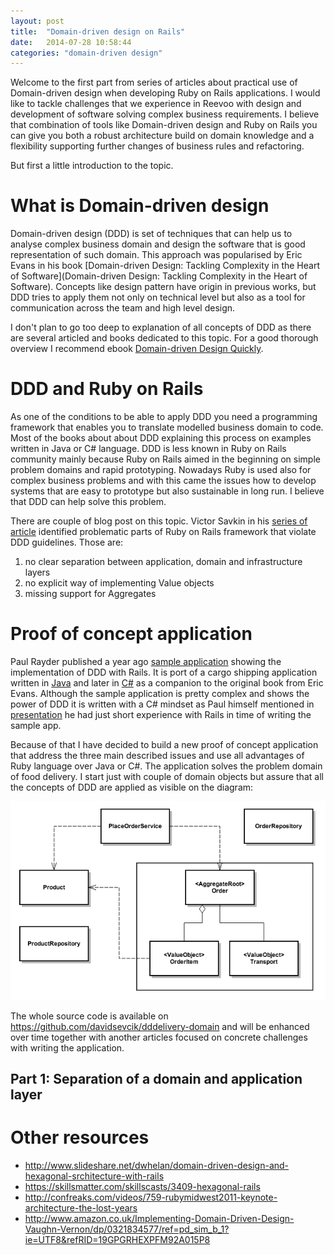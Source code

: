 ```yaml
---
layout: post
title:  "Domain-driven design on Rails"
date:   2014-07-28 10:58:44
categories: "domain-driven design"
---
```



Welcome to the first part from series of articles about practical use of Domain-driven design when developing Ruby on Rails applications. I would like to tackle challenges that we experience in Reevoo with design and development of software solving complex business requirements. I believe that combination of tools like Domain-driven design and Ruby on Rails you can give you both a robust architecture build on domain knowledge and a flexibility supporting further changes of business rules and refactoring.

But first a little introduction to the topic.


# What is Domain-driven design

Domain-driven design (DDD) is set of techniques that can help us to analyse complex business domain and design the software that is good representation of such domain. This approach was popularised by Eric Evans in his book [Domain-driven Design: Tackling Complexity in the Heart of Software](Domain-driven Design: Tackling Complexity in the Heart of Software). Concepts like design pattern have origin in previous works, but DDD tries to apply them not only on technical level but also as a tool for communication across the team and high level design.

I don't plan to go too deep to explanation of all concepts of DDD as there are several articled and books dedicated to this topic. For a good thorough overview I recommend ebook [Domain-driven Design Quickly](http://www.infoq.com/minibooks/domain-driven-design-quickly). 


# DDD and Ruby on Rails

As one of the conditions to be able to apply DDD you need a programming framework that enables you to translate modelled business domain to code. Most of the books about about DDD explaining this process on examples written in Java or C# language. DDD is less known in Ruby on Rails community mainly because Ruby on Rails aimed in the beginning on simple problem domains and rapid prototyping. Nowadays Ruby is used also for complex business problems and with this came the issues how to develop systems that are easy to prototype but also sustainable in long run. I believe that DDD can help solve this problem.

There are couple of blog post on this topic. Victor Savkin in his [series of article](http://victorsavkin.com/ddd) identified problematic parts of Ruby on Rails framework that violate DDD guidelines. Those are:

1. no clear separation between application, domain and infrastructure layers
2. no explicit way of implementing Value objects
3. missing support for Aggregates


# Proof of concept application

Paul Rayder published a year ago [sample application](https://github.com/paulrayner/ddd_sample_app_ruby) showing the implementation of DDD with Rails. It is port of a cargo shipping application written in [Java](https://github.com/patrikfr/dddsample) and later in [C#](https://github.com/SzymonPobiega/DDDSample.Net) as a companion to the original book from Eric Evans. Although the sample application is pretty complex and shows the power of DDD it is written with a C# mindset as Paul himself mentioned in [presentation](http://skillsmatter.com/podcast/design-architecture/paul-rayner/mh-7679) he had just short experience with Rails in time of writing the sample app.

Because of that I have decided to build a new proof of concept application that address the three main described issues and use all advantages of Ruby language over Java or C#. The application solves the problem domain of food delivery. I start just with couple of domain objects but assure that all the concepts of DDD are applied as visible on the diagram:

![Delivery service domain](delivery_service_ddd.png)

The whole source code is available on https://github.com/davidsevcik/dddelivery-domain and will be enhanced over time together with another articles focused on concrete challenges with writing the application.


## Part 1: Separation of a domain and application layer




# Other resources

* http://www.slideshare.net/dwhelan/domain-driven-design-and-hexagonal-srchitecture-with-rails
* https://skillsmatter.com/skillscasts/3409-hexagonal-rails
* http://confreaks.com/videos/759-rubymidwest2011-keynote-architecture-the-lost-years
* http://www.amazon.co.uk/Implementing-Domain-Driven-Design-Vaughn-Vernon/dp/0321834577/ref=pd_sim_b_1?ie=UTF8&refRID=19GPGRHEXPFM92A015P8
